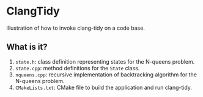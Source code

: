 # ClangTidy

Illustration of how to invoke clang-tidy on a code base.

## What is it?

1. `state.h`: class definition representing states for the N-queens
   problem.
1. `state.cpp`: method definitions for the `State` class.
1. `nqueens.cpp`: recursive implementation of backtracking algorithm
   for the N-queens problem.
1. `CMakeLists.txt`: CMake file to build the application and run
   clang-tidy.
